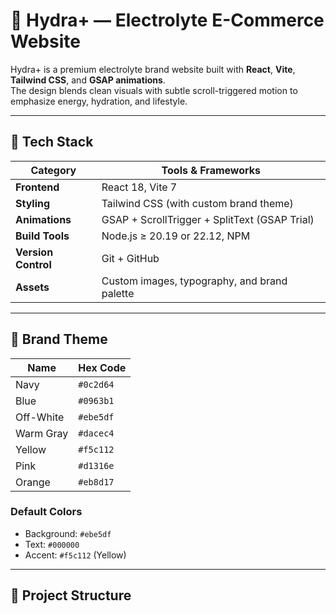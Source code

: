 # 🧃 Hydra+ — Electrolyte E-Commerce Website

Hydra+ is a premium electrolyte brand website built with **React**, **Vite**, **Tailwind CSS**, and **GSAP animations**.  
The design blends clean visuals with subtle scroll-triggered motion to emphasize energy, hydration, and lifestyle.

---

## 🚀 Tech Stack

| Category | Tools & Frameworks |
|-----------|-------------------|
| **Frontend** | React 18, Vite 7 |
| **Styling** | Tailwind CSS (with custom brand theme) |
| **Animations** | GSAP + ScrollTrigger + SplitText (GSAP Trial) |
| **Build Tools** | Node.js ≥ 20.19 or 22.12, NPM |
| **Version Control** | Git + GitHub |
| **Assets** | Custom images, typography, and brand palette |

---

## 🎨 Brand Theme

| Name | Hex Code |
|------|-----------|
| Navy | `#0c2d64` |
| Blue | `#0963b1` |
| Off-White | `#ebe5df` |
| Warm Gray | `#dacec4` |
| Yellow | `#f5c112` |
| Pink | `#d1316e` |
| Orange | `#eb8d17` |

### Default Colors
- Background: `#ebe5df`
- Text: `#000000`
- Accent: `#f5c112` (Yellow)

---

## 📁 Project Structure

